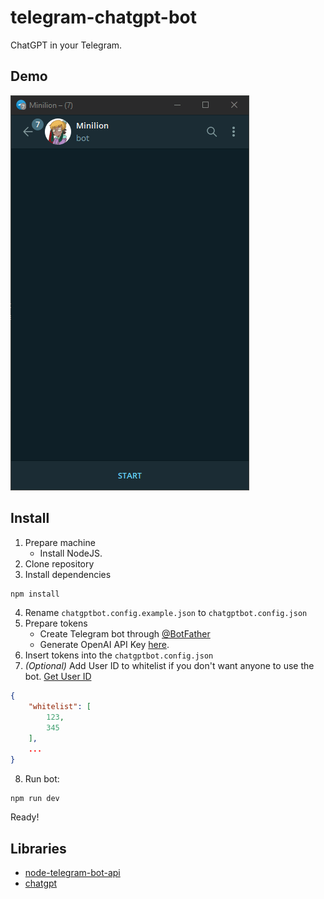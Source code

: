 # telegram-chatgpt-bot

ChatGPT in your Telegram.

## Demo

![github/demonstration.gif](github/demonstration.gif)

## Install

1. Prepare machine
    - Install NodeJS.
2. Clone repository
3. Install dependencies
```bash
npm install
```
4. Rename `chatgptbot.config.example.json` to `chatgptbot.config.json`
5. Prepare tokens
    - Create Telegram bot through [@BotFather](https://t.me/BotFather)
    - Generate OpenAI API Key [here](https://beta.openai.com/account/api-keys).
6. Insert tokens into the `chatgptbot.config.json`
7. *(Optional)* Add User ID to whitelist if you don't want anyone to use the bot. [Get User ID](https://t.me/userinfobot)
```json
{
    "whitelist": [
        123,
        345
    ],
    ...
}
```
8. Run bot:
```bash
npm run dev
```
Ready!

## Libraries

- [node-telegram-bot-api](https://www.npmjs.com/package/node-telegram-bot-api)
- [chatgpt](https://www.npmjs.com/package/chatgpt)